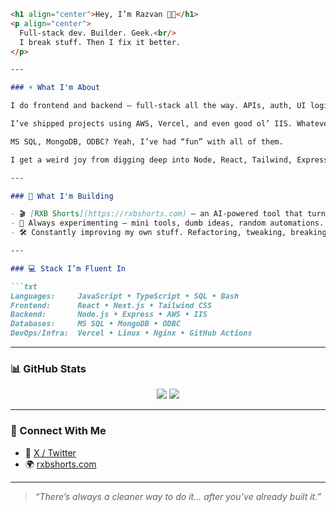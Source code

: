 ```markdown
<h1 align="center">Hey, I’m Razvan 👨‍💻</h1>
<p align="center">
  Full-stack dev. Builder. Geek.<br/>
  I break stuff. Then I fix it better.
</p>

---

### ⚡ What I'm About

I do frontend and backend — full-stack all the way. APIs, auth, UI logic, databases — if it breaks, I fix it. If it doesn’t exist, I build it.

I’ve shipped projects using AWS, Vercel, and even good ol’ IIS. Whatever runs, I’ll make it work.

MS SQL, MongoDB, ODBC? Yeah, I’ve had “fun” with all of them.

I get a weird joy from digging deep into Node, React, Tailwind, Express, Linux configs... I basically live in my terminal. 🧙‍♂️

---

### 🚧 What I'm Building

- 🎬 [RXB Shorts](https://rxbshorts.com) — an AI-powered tool that turns text prompts into short videos.
- 🧪 Always experimenting — mini tools, dumb ideas, random automations. Just to see *what if*.
- 🛠 Constantly improving my own stuff. Refactoring, tweaking, breaking things to make them better.

---

### 💻 Stack I’m Fluent In

```txt
Languages:     JavaScript • TypeScript • SQL • Bash  
Frontend:      React • Next.js • Tailwind CSS  
Backend:       Node.js • Express • AWS • IIS  
Databases:     MS SQL • MongoDB • ODBC  
DevOps/Infra:  Vercel • Linux • Nginx • GitHub Actions  
```

---

### 📊 GitHub Stats

<p align="center">
  <img src="https://github-readme-stats.vercel.app/api?username=Razvan-Brediceanu&show_icons=true&theme=radical" />
  <img src="https://github-readme-stats.vercel.app/api/top-langs/?username=Razvan-Brediceanu&layout=compact&theme=radical" />
</p>

---

### 🤝 Connect With Me

- 🧠 [X / Twitter](https://x.com/rxbjr_)
- 🌍 [rxbshorts.com](https://rxbshorts.com)

---

> *“There’s always a cleaner way to do it… after you’ve already built it.”*
```
